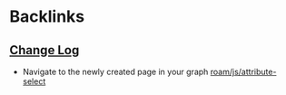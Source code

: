 
# Backlinks
## [Change Log](<Change Log.md>)
- Navigate to the newly created page in your graph [roam/js/attribute-select](<../../roam/js/attribute-select.md>)

